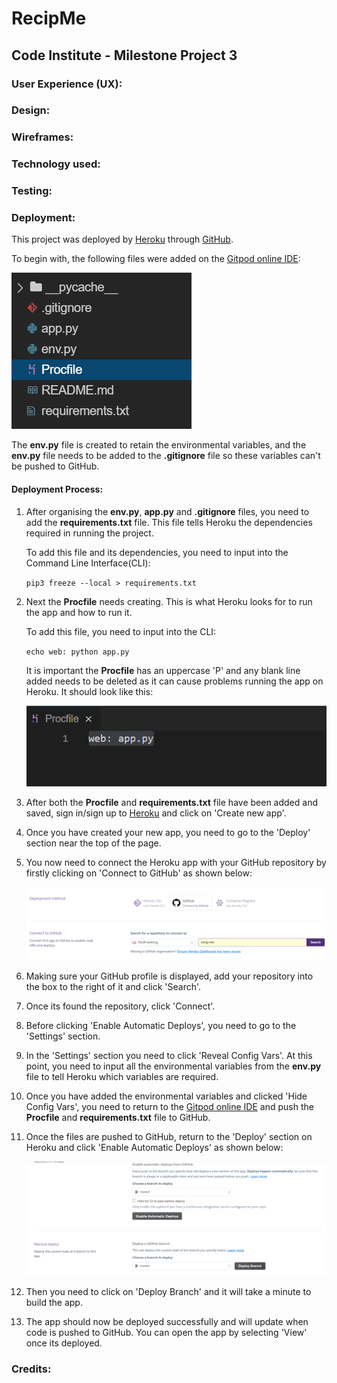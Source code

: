 # RecipMe

## Code Institute - Milestone Project 3

### User Experience (UX):

### Design:

### Wireframes:

### Technology used:

### Testing:

### Deployment:

This project was deployed by [Heroku](https://www.heroku.com/) through [GitHub](https://www.github.com/).

To begin with, the following files were added on the [Gitpod online IDE](https://www.gitpod.io/):

![Deployment-files](static/docs/deployment-files.png)

The **env.py** file is created to retain the environmental variables, and the **env.py** file needs to be added to the **.gitignore** file so these variables can't be pushed to GitHub.

#### Deployment Process:

1. After organising the **env.py**, **app.py** and **.gitignore** files, you need to add the **requirements.txt** file. This file tells Heroku the dependencies required in running the project.

    To add this file and its dependencies, you need to input into the Command Line Interface(CLI):

    `pip3 freeze --local > requirements.txt`

1. Next the **Procfile** needs creating. This is what Heroku looks for to run the app and how to run it.

    To add this file, you need to input into the CLI:

    `echo web: python app.py`

    It is important the **Procfile** has an uppercase 'P' and any blank line added needs to be deleted as it can cause problems running the app on Heroku. It should look like this:

    ![Procfile-example](static/docs/procfile-example.png)

1. After both the **Procfile** and **requirements.txt** file have been added and saved, sign in/sign up to [Heroku](https://www.heroku.com/) and click on 'Create new app'.

1. Once you have created your new app, you need to go to the 'Deploy' section near the top of the page.

1. You now need to connect the Heroku app with your GitHub repository by firstly clicking on 'Connect to GitHub' as shown below:

    ![GitHub-connection](static/docs/github-connect.png)

1. Making sure your GitHub profile is displayed, add your repository into the box to the right of it and click 'Search'.

1. Once its found the repository, click 'Connect'.

1. Before clicking 'Enable Automatic Deploys', you need to go to the 'Settings' section.

1. In the 'Settings' section you need to click 'Reveal Config Vars'. At this point, you need to input all the environmental variables from the **env.py** file to tell Heroku which variables are required.

1. Once you have added the environmental variables and clicked 'Hide Config Vars', you need to return to the [Gitpod online IDE](https://www.gitpod.io/) and push the **Procfile** and **requirements.txt** file to GitHub.

1. Once the files are pushed to GitHub, return to the 'Deploy' section on Heroku and click 'Enable Automatic Deploys' as shown below:

    ![Deployment-page](static/docs/deployment-page.png)

1. Then you need to click on 'Deploy Branch' and it will take a minute to build the app.

1. The app should now be deployed successfully and will update when code is pushed to GitHub. You can open the app by selecting 'View' once its deployed. 

### Credits: